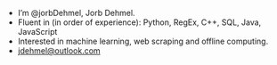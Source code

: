 - I’m @jorbDehmel, Jorb Dehmel.
- Fluent in (in order of experience): Python, RegEx, C++, SQL, Java, JavaScript
- Interested in machine learning, web scraping and offline computing.
- jdehmel@outlook.com

<!---
jorbDehmel/jorbDehmel is a ✨ special ✨ repository because its `README.md` (this file) appears on your GitHub profile.
You can click the Preview link to take a look at your changes.
--->
